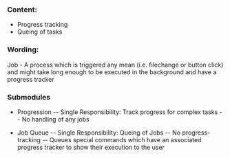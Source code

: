 ﻿

### Content: 
- Progress tracking
- Queing of tasks


### Wording:
Job - A process which is triggered any mean (i.e. filechange or button click) and might take long enough to be executed in the background and have a progress tracker

### Submodules
- Progression
-- Single Responsibility: Track progress for complex tasks
-- No handling of any jobs

- Job Queue
-- Single Responsibility: Queing of Jobs
-- No progress-tracking
-- Queues special commands which have an associated progress tracker to show their execution to the user
